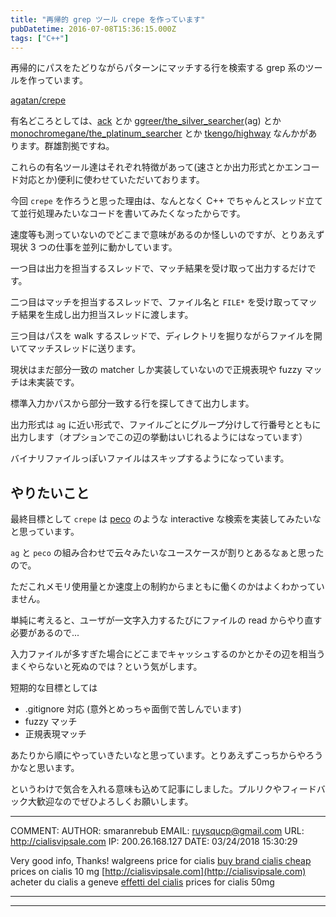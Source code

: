 ```yaml
---
title: "再帰的 grep ツール crepe を作っています"
pubDatetime: 2016-07-08T15:36:15.000Z
tags: ["C++"]
---
```


再帰的にパスをたどりながらパターンにマッチする行を検索する grep 系のツールを作っています。

[agatan/crepe](https://github.com/agatan/crepe)

有名どころとしては、[ack](http://beyondgrep.com/) とか [ggreer/the_silver_searcher](https://github.com/ggreer/the_silver_searcher)(ag) とか [monochromegane/the_platinum_searcher](https://github.com/monochromegane/the_platinum_searcher) とか [tkengo/highway](https://github.com/tkengo/highway) なんかがあります。群雄割拠ですね。

これらの有名ツール達はそれぞれ特徴があって(速さとか出力形式とかエンコード対応とか)便利に使わせていただいております。

今回 `crepe` を作ろうと思った理由は、なんとなく C++ でちゃんとスレッド立てて並行処理みたいなコードを書いてみたくなったからです。

速度等も測っていないのでどこまで意味があるのか怪しいのですが、とりあえず現状 3 つの仕事を並列に動かしています。

一つ目は出力を担当するスレッドで、マッチ結果を受け取って出力するだけです。

二つ目はマッチを担当するスレッドで、ファイル名と `FILE*` を受け取ってマッチ結果を生成し出力担当スレッドに渡します。

三つ目はパスを walk するスレッドで、ディレクトリを掘りながらファイルを開いてマッチスレッドに送ります。

現状はまだ部分一致の matcher しか実装していないので正規表現や fuzzy マッチは未実装です。

標準入力かパスから部分一致する行を探してきて出力します。

出力形式は `ag` に近い形式で、ファイルごとにグループ分けして行番号とともに出力します（オプションでこの辺の挙動はいじれるようにはなっています）

バイナリファイルっぽいファイルはスキップするようになっています。

## やりたいこと

最終目標として `crepe` は [peco](https://github.com/peco/peco) のような interactive な検索を実装してみたいなと思っています。

`ag` と `peco` の組み合わせで云々みたいなユースケースが割りとあるなぁと思ったので。

ただこれメモリ使用量とか速度上の制約からまともに働くのかはよくわかっていません。

単純に考えると、ユーザが一文字入力するたびにファイルの read からやり直す必要があるので...

入力ファイルが多すぎた場合にどこまでキャッシュするのかとかその辺を相当うまくやらないと死ぬのでは？という気がします。

短期的な目標としては

- .gitignore 対応 (意外とめっちゃ面倒で苦しんでいます)
- fuzzy マッチ
- 正規表現マッチ

あたりから順にやっていきたいなと思っています。とりあえずこっちからやろうかなと思います。

というわけで気合を入れる意味も込めて記事にしました。プルリクやフィードバック大歓迎なのでぜひよろしくお願いします。

---

COMMENT:
AUTHOR: smaranrebub
EMAIL: ruysqucp@gmail.com
URL: http://cialisvipsale.com
IP: 200.26.168.127
DATE: 03/24/2018 15:30:29

Very good info, Thanks!
walgreens price for cialis [buy brand cialis cheap](http://cialisvipsale.com)
prices on cialis 10 mg [http://cialisvipsale.com](http://cialisvipsale.com)
acheter du cialis a geneve [effetti del cialis](http://cialisvipsale.com)
prices for cialis 50mg

---

---
